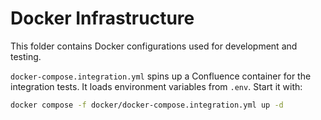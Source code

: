 # Docker Infrastructure

This folder contains Docker configurations used for development and testing.

`docker-compose.integration.yml` spins up a Confluence container for the
integration tests. It loads environment variables from `.env`. Start it with:

```bash
docker compose -f docker/docker-compose.integration.yml up -d
```
